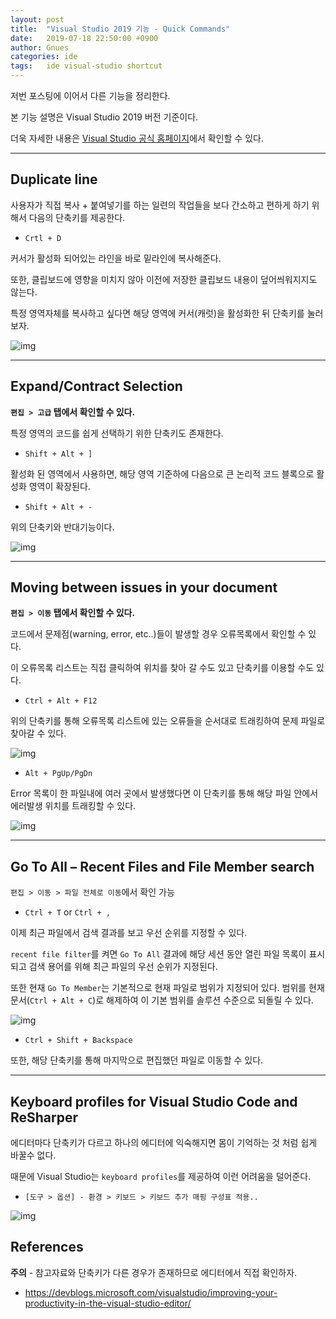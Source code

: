 ```yaml
---
layout: post
title:  "Visual Studio 2019 기능 - Quick Commands"
date:   2019-07-18 22:50:00 +0900
author: Gnues
categories: ide
tags:	ide visual-studio shortcut
---
```


저번 포스팅에 이어서 다른 기능을 정리한다.

본 기능 설명은 Visual Studio 2019 버전 기준이다.

더욱 자세한 내용은 [Visual Studio 공식 홈페이지](https://docs.microsoft.com/ko-kr/visualstudio/ide/?view=vs-2019)에서 확인할 수 있다.

***

## Duplicate line

사용자가 직접 복사 + 붙여넣기를 하는 일련의 작업들을 보다 간소하고 편하게 하기 위해서 다음의 단축키를 제공한다.

- `Crtl + D`

커서가 활성화 되어있는 라인을 바로 밑라인에 복사해준다.

또한, 클립보드에 영향을 미치지 않아 이전에 저장한 클립보드 내용이 덮어씌워지지도 않는다.

특정 영역자체를 복사하고 싶다면 해당 영역에 커서(캐럿)을 활성화한 뒤 단축키를 눌러보자.

![img]({{"/assets/visualStudio/ctrlD.gif"}})

***

## Expand/Contract Selection

**`편집 > 고급` 탭에서 확인할 수 있다.**

특정 영역의 코드를 쉽게 선택하기 위한 단축키도 존재한다.

- `Shift + Alt + ]`

활성화 된 영역에서 사용하면, 해당 영역 기준하에 다음으로 큰 논리적 코드 블록으로 활성화 영역이 확장된다.

- `Shift + Alt + -`

위의 단축키와 반대기능이다.

![img]({{"/assets/visualStudio/ExpandContract.gif"}})

***

## Moving between issues in your document

**`편집 > 이동` 탭에서 확인할 수 있다.**

코드에서 문제점(warning, error, etc..)들이 발생할 경우 오류목록에서 확인할 수 있다.

이 오류목록 리스트는 직접 클릭하여 위치를 찾아 갈 수도 있고 단축키를 이용할 수도 있다.

- `Ctrl + Alt + F12`

위의 단축키를 통해 오류목록 리스트에 있는 오류들을 순서대로 트래킹하여 문제 파일로 찾아갈 수 있다.

![img]({{"/assets/visualStudio/ctrlShiftF12.gif"}})

- `Alt + PgUp/PgDn`

Error 목록이 한 파일내에 여러 곳에서 발생했다면 이 단축키를 통해 해당 파일 안에서 에러발생 위치를 트래킹할 수 있다.

![img]({{"/assets/visualStudio/altPgUpDn.gif"}})

***

## Go To All – Recent Files and File Member search

`편집 > 이동 > 파일 전체로 이동`에서 확인 가능

- `Ctrl + T` or `Ctrl + ,`

이제 최근 파일에서 검색 결과를 보고 우선 순위를 지정할 수 있다.

`recent file filter`를 켜면 `Go To All` 결과에 해당 세션 동안 열린 파일 목록이 표시되고 검색 용어를 위해 최근 파일의 우선 순위가 지정된다.

또한 현재 `Go To Member`는 기본적으로 현재 파일로 범위가 지정되어 있다. 범위를 현재 문서(`Ctrl + Alt + C`)로 해제하여 이 기본 범위를 솔루션 수준으로 되돌릴 수 있다.

![img]({{"/assets/visualStudio/goToAll.gif"}})

- `Ctrl + Shift + Backspace`

또한, 해당 단축키를 통해 마지막으로 편집했던 파일로 이동할 수 있다.

***

## Keyboard profiles for Visual Studio Code and ReSharper

에디터마다 단축키가 다르고 하나의 에디터에 익숙해지면 몸이 기억하는 것 처럼 쉽게 바꿀수 없다.

때문에 Visual Studio는 `keyboard profiles`를 제공하여 이런 어려움을 덜어준다.

- `[도구 > 옵션] - 환경 > 키보드 > 키보드 추가 매핑 구성표 적용..`

![img]({{"/assets/visualStudio/Keyboard-profiles-for-Visual-Studio-Code-and-ReSharper.png"}})

## References

**주의** - 참고자료와 단축키가 다른 경우가 존재하므로 에디터에서 직접 확인하자.

- <https://devblogs.microsoft.com/visualstudio/improving-your-productivity-in-the-visual-studio-editor/>
